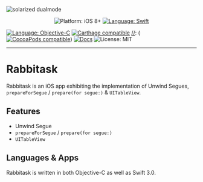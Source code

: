 
![solarized dualmode](https://cdn.rawgit.com/ericgiannini/ToDoListiOS/af05da58/Rabbitask.svg)

 [//]: <Comment> (If you're reading source code for Rabbitask's `README.md`, then a shortcut to display an image here is to copy the GitHub URL for the image to `rawgit.com`.)

<p align="center">
    <img src="https://img.shields.io/badge/platform-iOS%208%2B-blue.svg?style=flat" alt="Platform: iOS 8+" />
    <a href="https://developer.apple.com/swift"><img src="https://img.shields.io/badge/Language-Swift%203-green.svg?style=flat" alt="Language: Swift" /></a>

 <a href="https://developer.apple.com/swift"><img src="https://img.shields.io/badge/language-Objective--C-red.svg?style=flat" alt="Language: Objective-C" /></a>
    <a href="https://github.com/Carthage/Carthage"><img src="https://img.shields.io/badge/Carthage-compatible-4BC51D.svg?style=flat" alt="Carthage compatible" /></a>
 [//]: <Comment> (<a href="https://cocoapods.org/pods/Pantry"><img src="https://cocoapod-badges.herokuapp.com/v/Pantry/badge.png" alt="CocoaPods compatible" /></a>)
    <a href="http://cocoadocs.org/docsets/Pantry"><img src="https://img.shields.io/cocoapods/metrics/doc-percent/Pantry.svg" alt="Docs" /></a>
    <img src="http://img.shields.io/badge/license-MIT-lightgrey.svg?style=flat" alt="License: MIT" />
</p>

------
# Rabbitask


Rabbitask is an iOS app exhibiting the implementation of Unwind Segues, `prepareForSegue` / `prepare(for segue:)` & `UITableView`.

## Features 

+ Unwind Segue
+  `prepareForSegue` / `prepare(for segue:)` 
+  `UITableView`


## Languages & Apps 

Rabbitask is written in both Objective-C as well as Swift 3.0.







